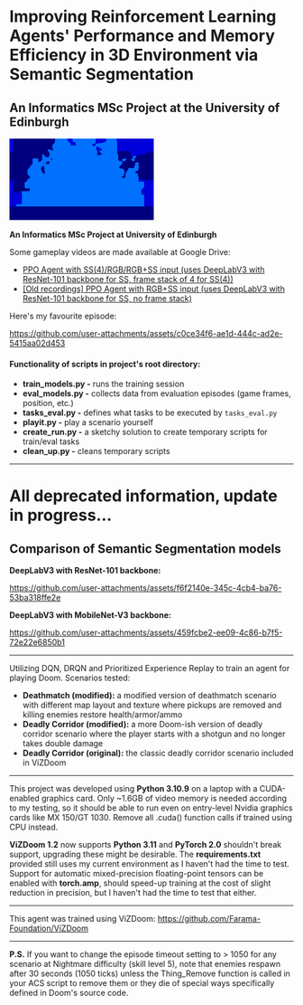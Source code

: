# Improving Reinforcement Learning Agents' Performance and Memory Efficiency in 3D Environment via Semantic Segmentation
An Informatics MSc Project at the University of Edinburgh
---
![ss+rgb_ss](rtss_map1_ep5_ss.gif)

**An Informatics MSc Project at University of Edinburgh**

Some gameplay videos are made available at Google Drive:
- [PPO Agent with SS(4)/RGB/RGB+SS input (uses DeepLabV3 with ResNet-101 backbone for SS, frame stack of 4 for SS(4))](https://drive.google.com/drive/folders/1KHQZr7Uls9YiFIPP_bxTmTyBuNYZZo-y?usp=drive_link)
- [[Old recordings] PPO Agent with RGB+SS input (uses DeepLabV3 with ResNet-101 backbone for SS, no frame stack)](https://drive.google.com/drive/folders/17ngSPZ5X83kN_Qn9ufbYl2IgwzxG2dVv?usp=drive_link)

Here's my favourite episode:

https://github.com/user-attachments/assets/c0ce34f6-ae1d-444c-ad2e-5415aa02d453

#### Functionality of scripts in project's root directory:
- **train_models.py -** runs the training session
- **eval_models.py -** collects data from evaluation episodes (game frames, position, etc.)
- **tasks_eval.py -** defines what tasks to be executed by `tasks_eval.py`
- **playit.py -** play a scenario yourself
- **create_run.py -** a sketchy solution to create temporary scripts for train/eval tasks
- **clean_up.py -** cleans temporary scripts
---
# All deprecated information, update in progress...

## Comparison of Semantic Segmentation models
**DeepLabV3 with ResNet-101 backbone:**

https://github.com/user-attachments/assets/f6f2140e-345c-4cb4-ba76-53ba318ffe2e

**DeepLabV3 with MobileNet-V3 backbone:**

https://github.com/user-attachments/assets/459fcbe2-ee09-4c86-b7f5-72e22e6850b1


---
Utilizing DQN, DRQN and Prioritized Experience Replay to train an agent for playing Doom. 
Scenarios tested: 
- **Deathmatch (modified):** a modified version of deathmatch scenario with different map layout and texture where pickups are removed and killing enemies restore health/armor/ammo
- **Deadly Corridor (modified):** a more Doom-ish version of deadly corridor scenario where the player starts with a shotgun and no longer takes double damage
- **Deadly Corridor (original):** the classic deadly corridor scenario included in ViZDoom

---

This project was developed using **Python 3.10.9** on a laptop with a CUDA-enabled graphics card. 
Only ~1.6GB of video memory is needed according to my testing, so it should be able to run even on entry-level Nvidia graphics cards like MX 150/GT 1030.
Remove all .cuda() function calls if trained using CPU instead.

**ViZDoom 1.2** now supports **Python 3.11** and **PyTorch 2.0** shouldn't break support, upgrading these might be desirable. The **requirements.txt** provided still uses my current environment as I haven't had the time to test. Support for automatic mixed-precision floating-point tensors can be enabled with **torch.amp**, should speed-up training at the cost of slight reduction in precision, but I haven't had the time to test that either.

---

This agent was trained using ViZDoom: https://github.com/Farama-Foundation/ViZDoom

---

**P.S.** If you want to change the episode timeout setting to > 1050 for any scenario at Nightmare difficulty (skill level 5), note that enemies respawn after 30 seconds (1050 ticks) unless the Thing_Remove function is called in your ACS script to remove them or they die of special ways specifically defined in Doom's source code.
